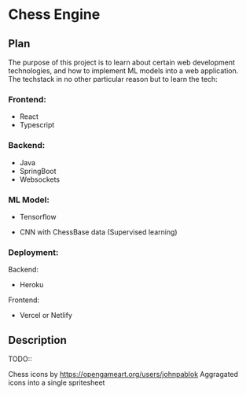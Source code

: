 # Chess Engine  
## Plan  
The purpose of this project is to learn about certain web development technologies, and how to implement ML models into a web application.  
The techstack in no other particular reason but to learn the tech:  
### Frontend:  
* React  
* Typescript  
### Backend:  
* Java  
* SpringBoot  
* Websockets  
  
### ML Model:  
* Tensorflow   
 - CNN with ChessBase data (Supervised learning)  
### Deployment:  
Backend:  
* Heroku  
  
Frontend:   
* Vercel or Netlify   
  
## Description  
TODO:: 

Chess icons by https://opengameart.org/users/johnpablok
Aggragated icons into a single spritesheet